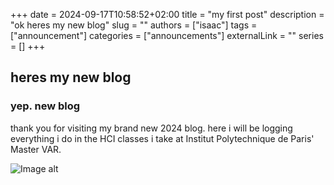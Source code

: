 +++ 
date = 2024-09-17T10:58:52+02:00
title = "my first post"
description = "ok heres my new blog"
slug = ""
authors = ["isaac"]
tags = ["announcement"]
categories = ["announcements"]
externalLink = ""
series = []
+++

## heres my new blog

### yep. new blog

thank you for visiting my brand new 2024 blog. here i will be logging everything i do in the HCI classes i take at Institut Polytechnique de Paris' Master VAR.

![Image alt](/images/N90.jpg)
